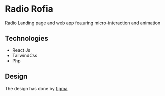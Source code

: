 # Radio Rofia
Radio Landing page and web app featuring micro-interaction and animation

## Technologies
- React Js
- TailwindCss
- Php 



## Design 
The design has done by [figma](https://www.figma.com/file/xZDpyUbaxGDLkKHErLvfoX/Rofia?type=design&node-id=0-1&mode=design&t=tGiscH0UNQRnLfFk-0)

